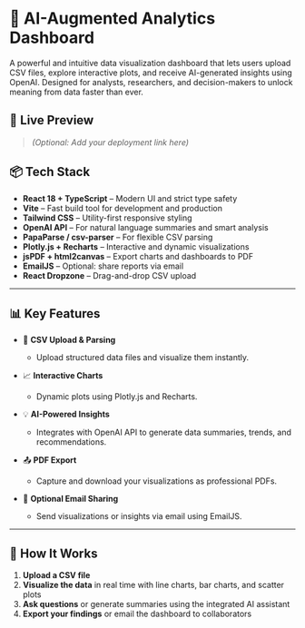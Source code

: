 # 🧠 AI-Augmented Analytics Dashboard

A powerful and intuitive data visualization dashboard that lets users upload CSV files, explore interactive plots, and receive AI-generated insights using OpenAI. Designed for analysts, researchers, and decision-makers to unlock meaning from data faster than ever.

## 🚀 Live Preview
> *(Optional: Add your deployment link here)*

## 📦 Tech Stack

- **React 18 + TypeScript** – Modern UI and strict type safety
- **Vite** – Fast build tool for development and production
- **Tailwind CSS** – Utility-first responsive styling
- **OpenAI API** – For natural language summaries and smart analysis
- **PapaParse / csv-parser** – For flexible CSV parsing
- **Plotly.js + Recharts** – Interactive and dynamic visualizations
- **jsPDF + html2canvas** – Export charts and dashboards to PDF
- **EmailJS** – Optional: share reports via email
- **React Dropzone** – Drag-and-drop CSV upload

---

## 📊 Key Features

- 📁 **CSV Upload & Parsing**
  - Upload structured data files and visualize them instantly.

- 📈 **Interactive Charts**
  - Dynamic plots using Plotly.js and Recharts.

- 💡 **AI-Powered Insights**
  - Integrates with OpenAI API to generate data summaries, trends, and recommendations.

- 📤 **PDF Export**
  - Capture and download your visualizations as professional PDFs.

- 📧 **Optional Email Sharing**
  - Send visualizations or insights via email using EmailJS.

---

## 🧪 How It Works

1. **Upload a CSV file**
2. **Visualize the data** in real time with line charts, bar charts, and scatter plots
3. **Ask questions** or generate summaries using the integrated AI assistant
4. **Export your findings** or email the dashboard to collaborators
